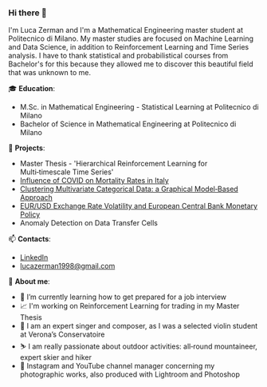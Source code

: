 ### Hi there 👋

I'm Luca Zerman and I'm a Mathematical Engineering master student at Politecnico di Milano. My master studies are focused on Machine Learning and Data Science, in addition to Reinforcement Learning and Time Series analysis. I have to thank statistical and probabilistical courses from Bachelor's for this because they allowed me to discover this beautiful field that was unknown to me.

<!--
**LucaZ98/LucaZ98** is a ✨ _special_ ✨ repository because its `README.md` (this file) appears on your GitHub profile.

Here are some ideas to get you started:

- 🔭 I’m currently working on ...
- 🌱 I’m currently learning ...
- 👯 I’m looking to collaborate on ...
- 🤔 I’m looking for help with ...
- 💬 Ask me about ...
- 📫 How to reach me: ...
- 😄 Pronouns: ...
- ⚡ Fun fact: ...
-->

🎓 **Education**:
- M.Sc. in Mathematical Engineering - Statistical Learning at Politecnico di Milano
- Bachelor of Science in Mathematical Engineering at Politecnico di Milano

📌 **Projects**:

- Master Thesis - 'Hierarchical Reinforcement Learning for Multi‑timescale Time Series'
- [Influence of COVID on Mortality Rates in Italy](https://github.com/LucaZ98/StatappCovid)
- [Clustering Multivariate Categorical Data: a Graphical Model‑Based Approach](https://github.com/LucaZ98/GraphicalModels-BayesStat)
- [EUR/USD Exchange Rate Volatility and European Central Bank Monetary Policy](https://github.com/LucaZ98/Econometrics_project)
- Anomaly Detection on Data Transfer Cells

📫 **Contacts**:

- [LinkedIn](https://www.linkedin.com/in/luca-zerman/)
- lucazerman1998@gmail.com

👦 **About me**:

- 🌱 I’m currently learning how to get prepared for a job interview
- 📈 I'm working on Reinforcement Learning for trading in my Master Thesis
- 🎵 I am an expert singer and composer, as I was a selected violin student at Verona’s Conservatoire
- ⛷️ I am really passionate about outdoor activities: all‑round mountaineer, expert skier and hiker
- 📸 Instagram and YouTube channel manager concerning my photographic works, also produced with Lightroom and Photoshop
